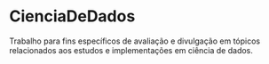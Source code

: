 # CienciaDeDados
Trabalho para fins específicos de avaliação e divulgação em tópicos relacionados aos estudos e implementações em ciência de dados.
